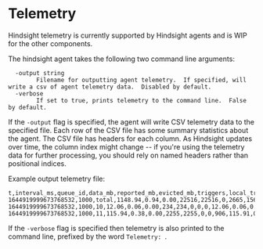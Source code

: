 # Telemetry

Hindsight telemetry is currently supported by Hindsight agents and is WIP for the other components.

The hindsight agent takes the following two command line arguments:

```
  -output string
        Filename for outputting agent telemetry.  If specified, will write a csv of agent telemetry data.  Disabled by default.
  -verbose
        If set to true, prints telemetry to the command line.  False by default.
```

If the `-output` flag is specified, the agent will write CSV telemetry data to the specified file.  Each row of the CSV file has some summary statistics about the agent.  The CSV file has headers for each column.  As Hindsight updates over time, the column index might change -- if you're using the telemetry data for further processing, you should rely on named headers rather than positional indices.

Example output telemetry file:

```
t,interval_ms,queue_id,data_mb,reported_mb,evicted_mb,triggers,local_triggers,remote_triggers,dropped_triggers,evicted_triggers,tput_data_mb,tput_reported_mb,tput_evicted_mb,tput_triggers,tput_local_triggers,tput_remote_triggers,tput_dropped_triggers,tput_evicted_triggers,cache_occupancy,eviction_percent,internal_bottleneck,event_horizon_ms,report_horizon_ms
1644919999673768532,1000,total,1148.94,0.94,0.00,22516,22516,0,2665,15648,1148.69,0.94,0.00,22511,22511,0,2664,15645,106.7,99.9,33.5,634,
1644919999673768532,1000,10,12.06,0.06,0.00,234,234,0,0,0,12.06,0.06,0.00,234,234,0,0,0,9.6,0.0,,,
1644919999673768532,1000,11,115.94,0.38,0.00,2255,2255,0,0,906,115.91,0.37,0.00,2255,2255,0,0,906,47.1,99.3,,,
```

If the `-verbose` flag is specified then telemetry is also printed to the command line, prefixed by the word `Telemetry: `.  